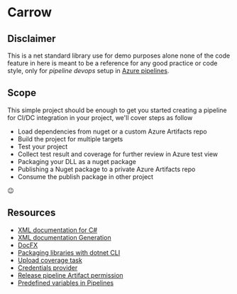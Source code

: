 ﻿# Carrow

## Disclaimer
This is a net standard library use for demo purposes alone
none of the code feature in here is meant to be a reference
for any good practice or code style, only for *pipeline devops*
setup in [Azure pipelines](https://azure.microsoft.com/en-us/services/devops/pipelines/).

## Scope
This simple project should be enough to get you started creating
a pipeline for CI/DC integration in your project, we'll cover steps as follow
- Load dependencies from nuget or a custom Azure Artifacts repo
- Build the project for multiple targets
- Test your project
- Collect test result and coverage for further review in Azure test view
- Packaging your DLL as a nuget package
- Publishing a Nuget package to a private Azure Artifacts repo
- Consume the publish package in other project

😉

## Resources
- [XML documentation for C#](https://docs.microsoft.com/en-us/dotnet/csharp/programming-guide/xmldoc/)
- [XML documentation Generation](https://docs.microsoft.com/en-us/dotnet/csharp/codedoc)
- [DocFX](https://dotnet.github.io/docfx/)
- [Packaging libraries with dotnet CLI](https://docs.microsoft.com/en-us/nuget/create-packages/creating-a-package-dotnet-cli)
- [Upload coverage task](https://docs.microsoft.com/en-us/azure/devops/pipelines/test/review-code-coverage-results?view=azure-devops)
- [Credentials provider](https://github.com/microsoft/artifacts-credprovider#azure-artifacts-credential-provider)
- [Release pipeline Artifact permission](https://docs.microsoft.com/en-us/azure/devops/artifacts/feeds/feed-permissions?view=azure-devops)
- [Predefined variables in Pipelines](https://docs.microsoft.com/en-us/azure/devops/pipelines/build/variables?view=azure-devops&tabs=yaml)